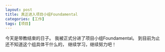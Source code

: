 ```yaml
---
layout: post
title: 真正进入项目小组Foundamental
categories: [工作]
tags: [项目]
---
```


今天是带教结束的日子。
我被正式分进了项目小组Foundamental。
到目前为止还不知道这个组具体干什么的，
继续学习，继续努力吧！